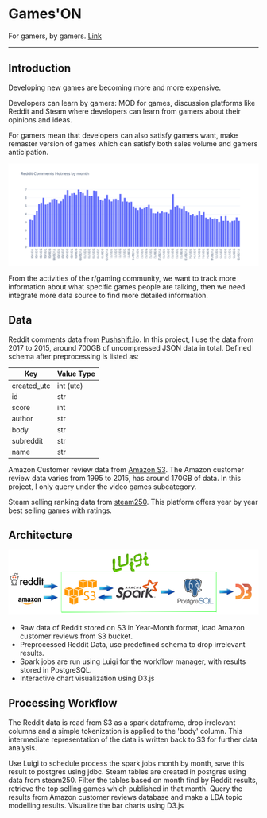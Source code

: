 # Games'ON 

For gamers, by gamers. [Link](https://docs.google.com/presentation/d/1UiaVdh7vm3-zZy_zAdr0yUroDv7sSAVyL2oXPm6rg1g/edit#slide=id.p)


<hr/>

## Introduction
Developing new games are becoming more and more expensive.

Developers can learn by gamers:  MOD for games, discussion platforms like
Reddit and Steam where developers can learn from gamers about their opinions and ideas.

For gamers mean that developers can also satisfy gamers want, make remaster version of games which can satisfy both sales volume and gamers anticipation.

<img src="./img/reddit.png" width="700px"/>

From the activities of the r/gaming community, we want to track more information about what specific games people are talking, then we need integrate more data source to find more detailed information.

## Data
Reddit comments data from [Pushshift.io](https://files.pushshift.io/reddit/).
In this project, I use the data from 2017 to 2015, around 700GB of uncompressed JSON data in total. Defined schema after preprocessing is listed as:

Key | Value Type
----| ----------
created_utc | int (utc)
id | str
score | int
author | str
body | str
subreddit | str
name | str

Amazon Customer review data from [Amazon S3](https://s3.amazonaws.com/amazon-reviews-pds/readme.html). The Amazon customer review data varies from 1995 to 2015, has around 170GB of data. In this project, I only query under the video games subcategory.

Steam selling ranking data from [steam250](https://steam250.com/). This platform offers year by year best selling games with ratings.

## Architecture
<img src="./img/architecture.png" width="800px"/>

- Raw data of Reddit stored on S3 in Year-Month format, load Amazon customer reviews from S3 bucket.
- Preprocessed Reddit Data, use predefined schema to drop irrelevant results.
- Spark jobs are run using Luigi for the workflow manager, with results stored in PostgreSQL. 
- Interactive chart visualization using D3.js  

## Processing Workflow

The Reddit data is read from S3 as a spark dataframe, drop irrelevant columns and a simple tokenization is applied to the 'body' column. This intermediate representation
of the data is written back to S3 for further data analysis. 

Use Luigi to schedule process the spark jobs month by month, save this result to postgres using jdbc. Steam tables are created in postgres using data from steam250. Filter the tables based on month find by Reddit results, retrieve the top selling games which published in that month. Query the results from Amazon customer reviews database and make a LDA topic modelling results. Visualize the bar charts using D3.js 

